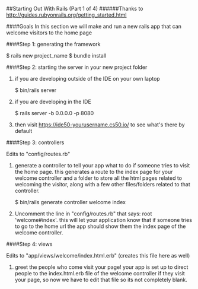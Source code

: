 ##Starting Out With Rails (Part 1 of 4)
######Thanks to http://guides.rubyonrails.org/getting_started.html

####Goals
In this section we will make and run a new rails app that can 
welcome visitors to the home page

####Step 1: generating the framework

   $ rails new project_name
   $ bundle install

####Step 2: starting the server in your new project folder
1. if you are developing outside of the IDE on your own laptop

   $ bin/rails server

2. if you are developing in the IDE

   $ rails server -b 0.0.0.0 -p 8080

3. then visit https://ide50-yourusername.cs50.io/ to see what's there by default

####Step 3: controllers

   Edits to "config/routes.rb"
   
1. generate a controller to tell your app what to do if someone tries to 
   visit the home page. this generates a route to the index page for your 
   welcome controller and a folder to store all the html pages related to
   welcoming the visitor, along with a few other files/folders related 
   to that controller.

   $ bin/rails generate controller welcome index

2. Uncomment the line in "config/routes.rb" that says: root 'welcome#index'. 
   this will let your application know that if someone tries to go to the home 
   url the app should show them the index page of the welcome controller.

####Step 4: views

   Edits to "app/views/welcome/index.html.erb" (creates this file here as well)
   
1. greet the people who come visit your page! your app is set up to direct
   people to the index.html.erb file of the welcome controller if they visit 
   your page, so now we have to edit that file so its not completely blank.

